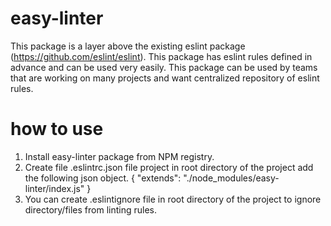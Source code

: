 # easy-linter
This package is a layer above the existing eslint package (https://github.com/eslint/eslint). This package has eslint rules defined in advance and can be used very easily. This package can be used by teams that are working on many projects and want centralized repository of eslint rules.

# how to use
1. Install easy-linter package from NPM registry.
2. Create file .eslintrc.json file project in root directory of the project
add the following json object.
{
  "extends": "./node_modules/easy-linter/index.js"
}
3. You can create .eslintignore file in root directory of the project to ignore directory/files from linting rules.
